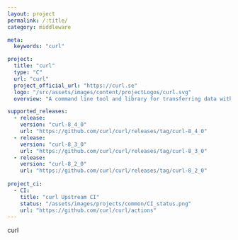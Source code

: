 ```yaml
---
layout: project
permalink: /:title/
category: middleware

meta:
  keywords: "curl"

project:
  title: "curl"
  type: "C"
  url: "curl"
  project_official_url: "https://curl.se"
  logo: "/src/assets/images/content/projectLogos/curl.svg"
  overview: "A command line tool and library for transferring data with URL syntax, supporting DICT, FILE, FTP, FTPS, GOPHER, GOPHERS, HTTP, HTTPS, IMAP, IMAPS, LDAP, LDAPS, MQTT, POP3, POP3S, RTMP, RTMPS, RTSP, SCP, SFTP, SMB, SMBS, SMTP, SMTPS, TELNET, TFTP, WS and WSS. libcurl offers a myriad of powerful features."

supported_releases:
  - release:
    version: "curl-8_4_0"
    url: "https://github.com/curl/curl/releases/tag/curl-8_4_0"
  - release:
    version: "curl-8_3_0"
    url: "https://github.com/curl/curl/releases/tag/curl-8_3_0"
  - release:
    version: "curl-8_2_0"
    url: "https://github.com/curl/curl/releases/tag/curl-8_2_0"
    
project_ci:
  - CI:
    title: "curl Upstream CI"
    status: "/assets/images/projects/common/CI_status.png"
    url: "https://github.com/curl/curl/actions"
---
```


<p>curl</p>

